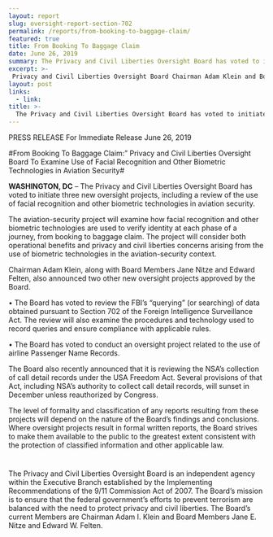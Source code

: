 ```yaml
---
layout: report
slug: oversight-report-section-702
permalink: /reports/from-booking-to-baggage-claim/
featured: true
title: From Booking To Baggage Claim
date: June 26, 2019
summary: The Privacy and Civil Liberties Oversight Board has voted to initiate three new oversight projects, including a review of the use of facial recognition and other biometric technologies in aviation security.
excerpt: >-
 Privacy and Civil Liberties Oversight Board Chairman Adam Klein and Board Members Edward Felten and Jane Nitze have announced a May 31, 2019 public forum in Washington, DC to examine the USA FREEDOM Act and the government’s call detail records (CDR) program under that law.   Several key provisions of the USA FREEDOM Act will sunset in December unless they are reauthorized by Congress.  
layout: post
links:
  - link: 
title: >-
  The Privacy and Civil Liberties Oversight Board has voted to initiate three new oversight projects, including a review of the use of facial recognition and other biometric technologies in aviation security.
---
```

PRESS RELEASE
For Immediate Release June 26, 2019

#From Booking To Baggage Claim:” Privacy and Civil Liberties Oversight Board To Examine Use of Facial Recognition and Other Biometric Technologies in Aviation Security#


**WASHINGTON, DC** – The Privacy and Civil Liberties Oversight Board has voted to initiate three new oversight projects, including a review of the use of facial recognition and other biometric technologies in aviation security.

The aviation-security project will examine how facial recognition and other biometric technologies are used to verify identity at each phase of a journey, from booking to baggage claim. The project will consider both operational benefits and privacy and civil liberties concerns arising from the use of biometric technologies in the aviation-security context.

Chairman Adam Klein, along with Board Members Jane Nitze and Edward Felten, also announced two other new oversight projects approved by the Board.

•	The Board has voted to review the FBI’s “querying” (or searching) of data obtained pursuant to Section 702 of the Foreign Intelligence Surveillance Act. The review will also examine the procedures and technology used to record queries and ensure compliance with applicable rules.

•	The Board has voted to conduct an oversight project related to the use of airline Passenger Name Records.

The Board also recently announced that it is reviewing the NSA’s collection of call detail records under the USA Freedom Act. Several provisions of that Act, including NSA’s authority to collect call detail records, will sunset in December unless reauthorized by Congress.

The level of formality and classification of any reports resulting from these projects will depend on the nature of the Board’s findings and conclusions. Where oversight projects result in formal written reports, the Board strives to make them available to the public to the greatest extent consistent with the protection of classified information and other applicable law.

#
The Privacy and Civil Liberties Oversight Board is an independent agency within the Executive Branch established by the Implementing Recommendations of the 9/11 Commission Act of 2007. The Board’s mission is to ensure that the federal government’s efforts to prevent terrorism are balanced with the need to protect privacy and civil liberties. The Board’s current Members are Chairman Adam I. Klein and Board Members Jane E. Nitze and Edward W. Felten.
